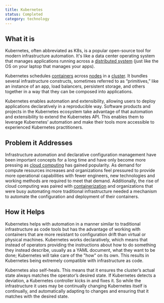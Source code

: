 ```yaml
---
title: Kubernetes
status: Completed
category: technology
---
```


## What it is
Kubernetes, often abbreviated as K8s, is a popular open-source tool for modern infrastructure automation. It's like a data center operating system that manages applications running across a [distributed system](https://github.com/cncf/glossary/blob/main/content/en/distributed_systems.md) (just like the OS on your laptop that manages your apps). 

Kubernetes schedules [containers](https://github.com/cncf/glossary/blob/main/content/en/container.md) across [nodes](https://github.com/cncf/glossary/blob/main/content/en/nodes.md) in a [cluster](https://github.com/cncf/glossary/blob/main/content/en/cluster.md). It bundles several infrastructure constructs, sometimes referred to as “primitives,” like an instance of an app, load balancers, persistent storage, and others together in a way that they can be composed into applications. 

Kubernetes enables automation and extensibility, allowing users to deploy applications declaratively in a reproducible way. Software products and projects in the Kubernetes ecosystem take advantage of that automation and extensibility to extend the Kubernetes API. This enables them to leverage Kubernetes’ automation and make their tools more accessible to experienced Kubernetes practitioners.

## Problem it Addresses
Infrastructure automation and declarative configuration management have been important concepts for a long time and have only become more pressing as [cloud computing](https://github.com/cncf/glossary/blob/main/content/en/cloud_computing.md) has gained popularity. As demand for compute resources increases and organizations feel pressured to provide more operational capabilities with fewer engineers, new technologies and working methods are required to meet that demand. Additionally, the rise of cloud computing was paired with [containerization](https://github.com/cncf/glossary/blob/main/content/en/containerization.md) and organizations that were busy automating more traditional infrastructure needed a mechanism to automate the configuration and deployment of their containers.

## How it Helps
Kubernetes helps with automation in a manner similar to traditional infrastructure as code tools but has the advantage of working with containers that are more resistant to configuration drift than virtual or physical machines.
Kubernetes works declaratively, which means that instead of operators providing the instructions about how to do something they instead describe, usually as a YAML document, what they want to be done; Kubernetes will take care of the "how" on its own. This results in Kubernetes being extremely compatible with infrastructure as code.

Kubernetes also self-heals. This means that it ensures the cluster’s actual state always matches the operator’s desired state. If Kubernetes detects a deviation, a Kubernetes controller kicks in and fixes it. So while the infrastructure it uses may be continually changing Kubernetes itself is continually, and automatically adapting to changes and ensuring that it matches with the desired state.


